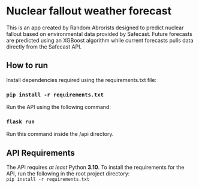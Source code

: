 # Nuclear fallout weather forecast
This is an app created by Random Abrorists designed to predict nuclear fallout based on environmental data provided by Safecast. Future forecasts are predicted using an XGBoost algorithm while current forecasts pulls data directly from the Safecast API.

## How to run
Install dependencies required using the requirements.txt file:
### `pip install -r requirements.txt`

Run the API using the following command:
### `flask run`
Run this command inside the /api directory.

## API Requirements

The API requires *at least* Python **3.10**. To install the requirements for the API, run the following in the root project directory:\
`pip install -r requirements.txt`
